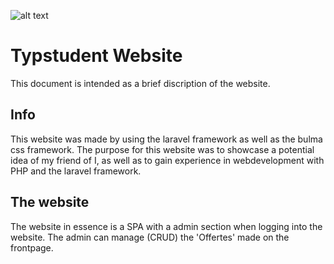 ![alt text](https://i.imgur.com/yHE0cSh.png)


# Typstudent Website

This document is intended as a brief discription of the website. 


## Info

This website was made by using the laravel framework as well as the bulma css framework. The purpose for this website was to showcase a potential idea of my friend of I, as well as to gain experience in webdevelopment with PHP and the laravel framework. 

## The website

The website in essence is a SPA with a admin section when logging into the website. The admin can manage (CRUD) the 'Offertes' made on the frontpage. 


  
